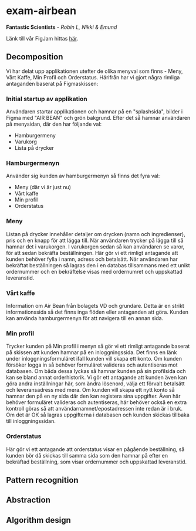# exam-airbean
**Fantastic Scientists** - <em>Robin L, Nikki & Emund</em>

Länk till vår FigJam hittas [här](https://www.figma.com/board/u1q68FuFGJBPCwfCQcJlxe/Computational-Thinking---Group-Project?node-id=0-1&node-type=canvas&t=PhDZA7ApaRL6y3W7-0).

## Decomposition

Vi har delat upp applikationen utefter de olika menyval som finns - Meny, Vårt Kaffe, Min Profil och Orderstatus. Härifrån har vi gjort några rimliga antaganden baserat på Figmaskissen:

### Initial startup av applikation

Användaren startar applikationen och hamnar på en "splashsida", bilder i Figma med "AIR BEAN" och grön bakgrund. Efter det så hamnar användaren på menysidan, där den har följande val:

- Hamburgermeny
- Varukorg
- Lista på drycker

### Hamburgermenyn

Använder sig kunden av hamburgermenyn så finns det fyra val:

- Meny (där vi är just nu)
- Vårt kaffe
- Min profil
- Orderstatus

### Meny

Listan på drycker innehåller detaljer om drycken (namn och ingredienser), pris och en knapp för att lägga till. När användaren trycker på lägga till så hamnar det i varukorgen. I varukorgen sedan så kan användaren se varor, för att sedan bekräfta beställningen. Här gör vi ett rimligt antagande att kunden behöver fylla i namn, adress och betalsätt. När användaren har bekräftat beställningen så lagras den i en databas tillsammans med ett unikt ordernummer och en bekräftelse visas med ordernumret och uppskattad leveranstid.

### Vårt kaffe

Information om Air Bean från bolagets VD och grundare. Detta är en strikt informationssida så det finns inga flöden eller antaganden att göra. Kunden kan använda hamburgermenyn för att navigera till en annan sida.
 
### Min profil

Trycker kunden på Min profil i menyn så gör vi ett rimligt antagande baserat på skissen att kunden hamnar på en inloggningssida. Det finns en länk under inloggningsformuläret ifall kunden vill skapa ett konto. Om kunden försöker logga in så behöver formuläret valideras och autentiseras mot databasen. Om båda dessa lyckas så hamnar kunden på sin profilsida och kan se bland annat orderhistorik. Vi gör ett antagande att kunden även kan göra andra inställningar här, som ändra lösenord, välja ett förvalt betalsätt och leveransadress med mera. Om kunden vill skapa ett nytt konto så hamnar den på en ny sida där den kan registera sina uppgifter. Även här behöver formuläret valideras och autentiseras, här behöver också en extra kontroll göras så att användarnamnet/epostadressen inte redan är i bruk. Om det är OK så lagras uppgifterna i databasen och kunden skickas tillbaka till inloggningssidan.

### Orderstatus

Här gör vi ett antagande att orderstatus visar en pågående beställning, så kunden bör då skickas till samma sida som den hamnar på efter en bekräftad beställning, som visar ordernummer och uppskattad leveranstid.

## Pattern recognition

## Abstraction

## Algorithm design
